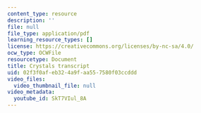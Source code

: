 ```yaml
---
content_type: resource
description: ''
file: null
file_type: application/pdf
learning_resource_types: []
license: https://creativecommons.org/licenses/by-nc-sa/4.0/
ocw_type: OCWFile
resourcetype: Document
title: Crystals transcript
uid: 02f3f0af-eb32-4a9f-aa55-7580f03ccddd
video_files:
  video_thumbnail_file: null
video_metadata:
  youtube_id: SkT7VIul_8A
---
```

